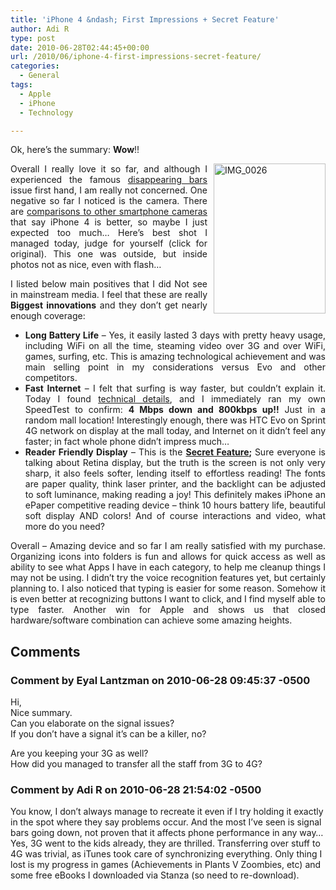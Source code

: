 ```yaml
---
title: 'iPhone 4 &ndash; First Impressions + Secret Feature'
author: Adi R
type: post
date: 2010-06-28T02:44:45+00:00
url: /2010/06/iphone-4-first-impressions-secret-feature/
categories:
  - General
tags:
  - Apple
  - iPhone
  - Technology

---
```

Ok, here’s the summary: **Wow**!!

<p align="justify">
  <a href="https://i2.wp.com/adir1.com/uploads/2010/06/IMG_0026_full.JPG" target="_blank"><img style="border-bottom: 0px; border-left: 0px; margin: 0px 0px 0px 10px; display: inline; border-top: 0px; border-right: 0px" title="IMG_0026" border="0" alt="IMG_0026" align="right" src="https://i0.wp.com/www.adir1.com/uploads/2010/06/IMG_00261.jpg?resize=179%2C240" width="179" height="240" data-recalc-dims="1" /></a> Overall I really love it so far, and although I experienced the famous <a href="http://www.macrumors.com/2010/06/27/steve-jobs-on-iphone-4-signal-issue-stay-tuned/" target="_blank">disappearing bars</a> issue first hand, I am really not concerned. One negative so far I noticed is the camera. There are <a href="http://gizmodo.com/5572766/test-notes-iphone-4-camera" target="_blank">comparisons to other smartphone cameras</a> that say iPhone 4 is better, so maybe I just expected too much… Here’s best shot I managed today, judge for yourself (click for original). This one was outside, but inside photos not as nice, even with flash…
</p>

<p align="justify">
  I listed below main positives that I did Not see in mainstream media. I feel that these are really <strong>Biggest innovations</strong> and they don’t get nearly enough coverage:
</p>

  * <div align="justify">
      <strong>Long Battery Life</strong> – Yes, it easily lasted 3 days with pretty heavy usage, including WiFi on all the time, steaming video over 3G and over WiFi, games, surfing, etc. This is amazing technological achievement and was main selling point in my considerations versus Evo and other competitors.
    </div>

  * <div align="justify">
      <strong>Fast Internet</strong> – I felt that surfing is way faster, but couldn’t explain it. Today I found <a href="http://blogs.techrepublic.com.com/hiner/?p=5202" target="_blank">technical details</a>, and I immediately ran my own SpeedTest to confirm: <strong>4 Mbps down and 800kbps up!!</strong> Just in a random mall location! Interestingly enough, there was HTC Evo on Sprint 4G network on display at the mall today, and Internet on it didn’t feel any faster; in fact whole phone didn’t impress much…
    </div>

  * <div align="justify">
      <strong>Reader Friendly Display</strong> – This is the <strong><u>Secret Feature</u>; </strong>Sure everyone is talking about Retina display, but the truth is the screen is not only very sharp, it also feels softer, lending itself to effortless reading! The fonts are paper quality, think laser printer, and the backlight can be adjusted to soft luminance, making reading a joy! This definitely makes iPhone an ePaper competitive reading device – think 10 hours battery life, beautiful soft display AND colors! And of course interactions and video, what more do you need?
    </div>

<p align="justify">
  Overall &#8211; Amazing device and so far I am really satisfied with my purchase. Organizing icons into folders is fun and allows for quick access as well as ability to see what Apps I have in each category, to help me cleanup things I may not be using. I didn’t try the voice recognition features yet, but certainly planning to. I also noticed that typing is easier for some reason. Somehow it is even better at recognizing buttons I want to click, and I find myself able to type faster. Another win for Apple and shows us that closed hardware/software combination can achieve some amazing heights.
</p>

## Comments

### Comment by Eyal Lantzman on 2010-06-28 09:45:37 -0500
Hi,  
Nice summary.  
Can you elaborate on the signal issues?  
If you don&#8217;t have a signal it&#8217;s can be a killer, no?

Are you keeping your 3G as well?  
How did you managed to transfer all the staff from 3G to 4G?

### Comment by Adi R on 2010-06-28 21:54:02 -0500
You know, I don&#8217;t always manage to recreate it even if I try holding it exactly in the spot where they say problems occur. And the most I&#8217;ve seen is signal bars going down, not proven that it affects phone performance in any way&#8230;  
Yes, 3G went to the kids already, they are thrilled. Transferring over stuff to 4G was trivial, as iTunes took care of synchronizing everything. Only thing I lost is my progress in games (Achievements in Plants V Zoombies, etc) and some free eBooks I downloaded via Stanza (so need to re-download).